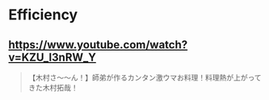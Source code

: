 # Efficiency

## https://www.youtube.com/watch?v=KZU_l3nRW_Y

> 【木村さ〜〜ん！】師弟が作るカンタン激ウマお料理！料理熱が上がってきた木村拓哉！ 
